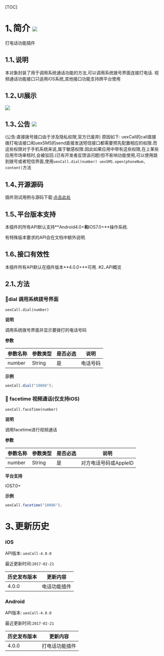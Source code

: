 [TOC]
# 1､简介 [![](http://appcan-download.oss-cn-beijing.aliyuncs.com/%E5%85%AC%E6%B5%8B%2Fgf.png)]()
打电话功能插件
## 1.1､说明
 本对象封装了用于调用系统通话功能的方法,可以调用系统拨号界面连接打电话.
 视频通话功能接口只适用iOS系统,其他接口功能支持跨平台使用
## 1.2､UI展示
![](http://newdocx.appcan.cn/docximg/151357a2015e6s7w.jpg)
## 1.3､公告 [![](http://appcan-download.oss-cn-beijing.aliyuncs.com/%E5%85%AC%E6%B5%8B%2Fnew.gif)]() 
 (公告:直接拨号接口由于涉及隐私权限,官方已废弃)
 原因如下:
    uexCall的call直接拨打电话接口和uexSMS的send直接发送短信接口都需要预先配置相应的权限.而这些权限对于手机系统来说,属于敏感权限.因此如果应用中带有这些权限,在上某些应用市场审核时,会被驳回.(已有开发者反馈该问题)但不影响功能使用,可以使用跳到拨号或者短信界面,使用`uexCall.dial(number) uexSMS.open(phoneNum, content)`方法
## 1.4､开源源码
插件测试用例与源码下载:<a href="http://plugin.appcan.cn/details.html?id=158_index" target="_blank">点击此处</a>
## 1.5､平台版本支持

本插件的所有API默认支持**Android4.0+**和**iOS7.0+**操作系统.

有特殊版本要求的API会在文档中额外说明.

## 1.6､接口有效性

本插件所有API默认在插件版本**4.0.0+**可用.
#2､API概览
## 2.1､方法

### 🍭dial  调用系统拨号界面

`uexCall.dial(number)`

**说明**

调用系统拨号界面并显示要拨打的电话号码

**参数**

| 参数名称   | 参数类型   | 是否必选 | 说明   |
| ------ | ------ | ---- | ---- |
| number | String | 是    | 电话号码 |


**示例**

```javascript
uexCall.dial("10086");
```
### 🍭 facetime   视频通话(仅支持iOS)

`uexCall.faceTime(number)`

**说明**

调用facetime进行视频通话

**参数**

| 参数名称   | 参数类型   | 是否必选 | 说明             |
| ------ | ------ | ---- | -------------- |
| number | String | 是    | 对方电话号码或AppleID |

**平台支持**

iOS7.0+

**示例**

```javascript
uexCall.facetime("10086");
```

 

# 3､更新历史 

### iOS

API版本: `uexCall-4.0.0`

最近更新时间:`2017-02-21`

| 历史发布版本 | 更新内容 |
| ----- | ----- |
| 4.0.0 | 电话功能插件 |

### Android

API版本: `uexCall-4.0.0`

最近更新时间:`2017-02-21`

| 历史发布版本 | 更新内容 |
| ----- | ----- |
| 4.0.0 | 打电话功能插件 |
